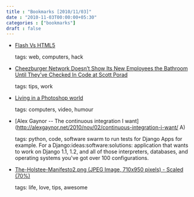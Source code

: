 ```yaml
---
title : "Bookmarks [2010/11/03]"
date : "2010-11-03T00:00:00+05:30"
categories : ["bookmarks"]
draft : false
---
```


-   [Flash Vs HTML5](http://labs.codecomputerlove.com/FlashVsHtml5/)

    tags: web, computers, hack

<!--listend-->

-   [Cheezburger Network Doesn’t Show Its New Employees the Bathroom Until They’ve Checked In Code at Scott Porad](http://www.scottporad.com/2010/11/01/cheezburger-network-doesnt-show-its-new-employees-the-bathroom-until-theyve-checked-in-code/)

    tags: tips, work

<!--listend-->

-   [Living in a Photoshop world](http://kottke.org/10/11/living-in-a-photoshop-world)

    tags: computers, video, humour

<!--listend-->

-   [Alex Gaynor -- The continuous integration I want](http://alexgaynor.net/2010/nov/02/continuous-integration-i-want/ A)

    tags: python, code, software
        swarm to run tests for Django Apps for example.  For a Django:ideas:software:solutions:
      application that wants to work on Django 1.1, 1.2, and all of those
      interpreters, databases, and operating systems you've got over 100
      configurations.

<!--listend-->

-   [The-Holstee-Manifesto2.png (JPEG Image, 710x950 pixels) - Scaled (70%)](http://dreamerofyourdreams.com/wp-content/uploads/2010/09/The-Holstee-Manifesto2.png)

    tags: life, love, tips, awesome
